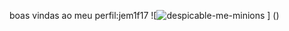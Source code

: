 boas vindas ao meu perfil:jem1f17
![![despicable-me-minions](https://github.com/user-attachments/assets/b2a57425-ec48-4931-a9ec-a9d86f4cfc65)
] ()
